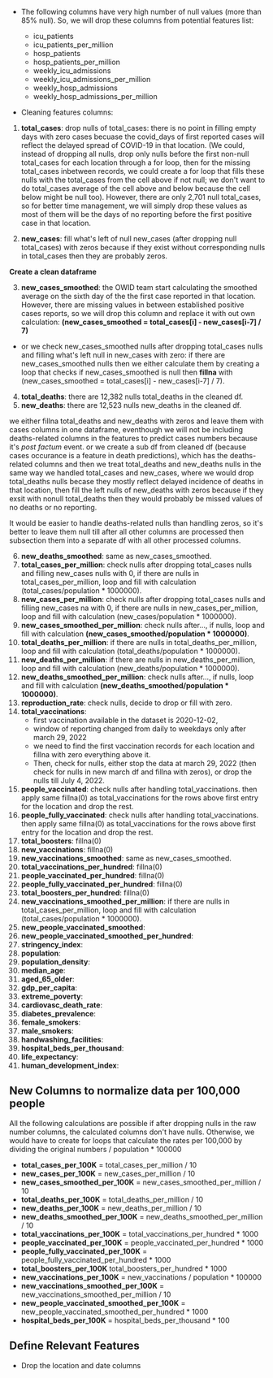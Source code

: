 - The following columns have very high number of null values (more than 85% null). So, we will drop these columns from potential features list:
    - icu_patients                               
    - icu_patients_per_million 
    - hosp_patients
    - hosp_patients_per_million
    - weekly_icu_admissions
    - weekly_icu_admissions_per_million
    - weekly_hosp_admissions 
    - weekly_hosp_admissions_per_million

- Cleaning features columns:


1. **total_cases**: drop nulls of total_cases: there is no point in filling empty days with zero cases becuase the covid_days of first reported cases will reflect the delayed spread of COVID-19 in that location. (We could, instead of dropping all nulls, drop only nulls before the first non-null total_cases for each location through a for loop, then for the missing total_cases inbetween records, we could create a for loop that fills these nulls with the total_cases from the cell above if not null; we don't want to do total_cases average of the cell above and below because the cell below might be null too). However, there are only 2,701 null total_cases, so for better time management, we will simply drop these values as most of them will be the days of no reporting before the first positive case in that location. 

2. **new_cases**: fill what's left of null new_cases (after dropping null total_cases) with zeros because if they exist without corresponding nulls in total_cases then they are probably zeros. 

**Create a clean dataframe**

3. **new_cases_smoothed**: the OWID team start calculating the smoothed average on the sixth day of the the first case reported in that location. However, there are missing values in between established positive cases reports, so we will drop this column and replace it with out own calculation: **(new_cases_smoothed = total_cases[i] - new_cases[i-7] / 7)**
- or we check new_cases_smoothed nulls after dropping total_cases nulls and filling what's left null in new_cases with zero: if there are new_cases_smoothed nulls then we either calculate them by creating a loop that checks if new_cases_smoothed is null then **fillna** with (new_cases_smoothed = total_cases[i] - new_cases[i-7] / 7).

4. **total_deaths**: there are 12,382 nulls total_deaths in the cleaned df. 
5. **new_deaths**: there are 12,523 nulls new_deaths in the cleaned df. 

we either fillna total_deaths and new_deaths with zeros and leave them with cases columns in one dataframe, eventhough we will not be including deaths-related columns in the features to predict cases numbers because it's *post factum* event.
or we create a sub df from cleaned df (because cases occurance is a feature in death predictions), which has the deaths-related columns and then we treat total_deaths and new_deaths nulls in the same way we handled total_cases and new_cases, where we would drop total_deaths nulls becase they mostly reflect delayed incidence of deaths in that location, then fill the left nulls of new_deaths with zeros because if they exsit with nonull total_deaths then they would probably be missed values of no deaths or no reporting. 

It would be easier to handle deaths-related nulls than handling zeros, so it's better to leave them null till after all other columns are processed then subsection them into a separate df with all other processed columns. 

6. **new_deaths_smoothed**: same as new_cases_smoothed.
7. **total_cases_per_million**: check nulls after dropping total_cases nulls and filling new_cases nulls with 0, if there are nulls in total_cases_per_million, loop and fill with calculation (total_cases/population * 1000000). 
8. **new_cases_per_million**: check nulls after dropping total_cases nulls and filling new_cases na with 0, if there are nulls in new_cases_per_million, loop and fill with calculation (new_cases/population * 1000000). 
9. **new_cases_smoothed_per_million**: check nulls after..., if nulls, loop and fill with calculation **(new_cases_smoothed/population * 1000000)**.
10. **total_deaths_per_million**: if there are nulls in total_deaths_per_million, loop and fill with calculation (total_deaths/population * 1000000).
11. **new_deaths_per_million**: if there are nulls in new_deaths_per_million, loop and fill with calculation (new_deaths/population * 1000000).
12. **new_deaths_smoothed_per_million**: check nulls after..., if nulls, loop and fill with calculation **(new_deaths_smoothed/population * 1000000)**.
13. **reproduction_rate**: check nulls, decide to drop or fill with zero.
14. **total_vaccinations**: 
    - first vaccination available in the dataset is 2020-12-02, 
    - window of reporting changed from daily to weekdays only after march 29, 2022
    - we need to find the first vaccination records for each location and fillna with zero everything above it. 
    - Then, check for nulls, either stop the data at march 29, 2022 (then check for nulls in new march df and fillna with zeros), or drop the nulls till July 4, 2022.
15. **people_vaccinated**: check nulls after handling total_vaccinations. then apply same fillna(0) as total_vaccinations for the rows above first entry for the location and drop the rest.  
16. **people_fully_vaccinated**: check nulls after handling total_vaccinations. then apply same fillna(0) as total_vaccinations for the rows above first entry for the location and drop the rest.  
17. **total_boosters**: fillna(0)
18. **new_vaccinations**: fillna(0)
19. **new_vaccinations_smoothed**: same as new_cases_smoothed.
20. **total_vaccinations_per_hundred**: fillna(0)
21. **people_vaccinated_per_hundred**: fillna(0)
22. **people_fully_vaccinated_per_hundred**: fillna(0)
23. **total_boosters_per_hundred**: fillna(0)
24. **new_vaccinations_smoothed_per_million**: if there are nulls in total_cases_per_million, loop and fill with calculation (total_cases/population * 1000000). 
25. **new_people_vaccinated_smoothed**: 
26. **new_people_vaccinated_smoothed_per_hundred**:
27. **stringency_index**:
28. **population**:
29. **population_density**:
30. **median_age**:
31. **aged_65_older**:
32. **gdp_per_capita**:
33. **extreme_poverty**:
34. **cardiovasc_death_rate**:
35. **diabetes_prevalence**:
36. **female_smokers**:
37. **male_smokers**:
38. **handwashing_facilities**:
39. **hospital_beds_per_thousand**:
40. **life_expectancy**:
41. **human_development_index**:

## New Columns to normalize data per 100,000 people
All the following calculations are possible if after dropping nulls in the raw number columns, the calculated columns don't have nulls. Otherwise, we would have to create for loops that calculate the rates per 100,000 by dividing the original numbers / population * 100000

- **total_cases_per_100K** = total_cases_per_million / 10
- **new_cases_per_100K** = new_cases_per_million / 10
- **new_cases_smoothed_per_100K** = new_cases_smoothed_per_million / 10
- **total_deaths_per_100K** = total_deaths_per_million / 10
- **new_deaths_per_100K** = new_deaths_per_million / 10 
- **new_deaths_smoothed_per_100K** = new_deaths_smoothed_per_million / 10 
- **total_vaccinations_per_100K** = total_vaccinations_per_hundred * 1000
- **people_vaccinated_per_100K** = people_vaccinated_per_hundred * 1000
- **people_fully_vaccinated_per_100K** = people_fully_vaccinated_per_hundred * 1000
- **total_boosters_per_100K**  total_boosters_per_hundred * 1000
- **new_vaccinations_per_100K** = new_vaccinations / population * 100000
- **new_vaccinations_smoothed_per_100K** = new_vaccinations_smoothed_per_million / 10
- **new_people_vaccinated_smoothed_per_100K** = new_people_vaccinated_smoothed_per_hundred * 1000
- **hospital_beds_per_100K** = hospital_beds_per_thousand * 100


## Define Relevant Features
- Drop the location and date columns 
















